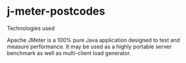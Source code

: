 # j-meter-postcodes

Technologies used

Apache JMeter is a 100% pure Java application designed to test
and measure performance.  It may be used as a highly portable 
server benchmark as well as multi-client load generator.

